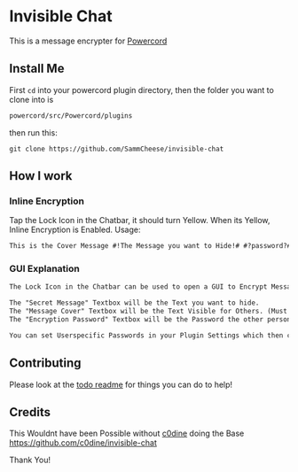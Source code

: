 # Invisible Chat

This is a message encrypter for [Powercord](https://github.com/powercord-org/powercord "Powercord Website")

## Install Me

First `cd` into your powercord plugin directory, then
the folder you want to clone into is

```txt
powercord/src/Powercord/plugins
```

then run this:

```console
git clone https://github.com/SammCheese/invisible-chat
```

## How I work

### Inline Encryption

Tap the Lock Icon in the Chatbar, it should turn Yellow. When its Yellow, Inline Encryption is Enabled.
Usage:

```txt
This is the Cover Message #!The Message you want to Hide!# #?password?#
```

### GUI Explanation

```txt
The Lock Icon in the Chatbar can be used to open a GUI to Encrypt Messages.

The "Secret Message" Textbox will be the Text you want to hide.
The "Message Cover" Textbox will be the Text Visible for Others. (Must be more than one word)
The "Encryption Password" Textbox will be the Password the other person needs to use to Decrypt your Encrypted Message

You can set Userspecific Passwords in your Plugin Settings which then can be Selected in the Encryption GUI.
```

## Contributing

Please look at the [todo readme](TODO.md) for things you can do to help!

## Credits

This Wouldnt have been Possible without [c0dine](https://github.com/c0dine) doing the Base
<https://github.com/c0dine/invisible-chat>

Thank You!
